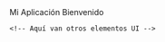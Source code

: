 <resources>
    <string name="app_name">Mi Aplicación</string>
    <string name="welcome_message">Bienvenido</string>
</resources>
<application
    android:label="@string/app_name"
    android:localeConfig="@xml/locales_config"
    ...>
  </application>
  <RelativeLayout xmlns:android="http://schemas.android.com/apk/res/android"
    android:layout_width="match_parent"
    android:layout_height="match_parent"
    android:background="@drawable/background">

    <!-- Aquí van otros elementos UI -->

</RelativeLayout>
